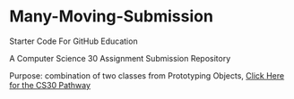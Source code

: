# Many-Moving-Submission
Starter Code For GitHub Education

A Computer Science 30 Assignment Submission Repository

Purpose: combination of two classes from Prototyping Objects, <a href="https://github.com/MercersKitchen/CS30/tree/master/Objective%20Processing-Java/Prototyping%20Objects">Click Here for the CS30 Pathway</a>
